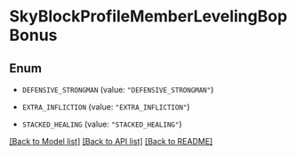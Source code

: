 # SkyBlockProfileMemberLevelingBopBonus

## Enum


* `DEFENSIVE_STRONGMAN` (value: `"DEFENSIVE_STRONGMAN"`)

* `EXTRA_INFLICTION` (value: `"EXTRA_INFLICTION"`)

* `STACKED_HEALING` (value: `"STACKED_HEALING"`)


[[Back to Model list]](../README.md#documentation-for-models) [[Back to API list]](../README.md#documentation-for-api-endpoints) [[Back to README]](../README.md)


